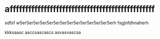# afffffffffffffffffffffffffffffffffffffffffffffff
sdfsf
w5er5er5er5er5er5er5er5er5er5er5er5er5er5erh
fsgjnfdhnaherh

kkksaasc
asccsascascs
asvasvascsa
